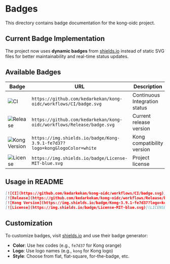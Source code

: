 # Badges

This directory contains badge documentation for the kong-oidc project.

## Current Badge Implementation

The project now uses **dynamic badges** from [shields.io](https://shields.io/) instead of static SVG files for better maintainability and real-time status updates.

## Available Badges

| Badge | URL | Description |
|-------|-----|-------------|
| ![CI](https://github.com/kedarkekan/kong-oidc/workflows/CI/badge.svg) | `https://github.com/kedarkekan/kong-oidc/workflows/CI/badge.svg` | Continuous Integration status |
| ![Release](https://github.com/kedarkekan/kong-oidc/workflows/Release/badge.svg) | `https://github.com/kedarkekan/kong-oidc/workflows/Release/badge.svg` | Current release version |
| ![Kong Version](https://img.shields.io/badge/Kong-3.9.1-fe7d37?logo=kong&logoColor=white) | `https://img.shields.io/badge/Kong-3.9.1-fe7d37?logo=kong&logoColor=white` | Kong compatibility version |
| ![License](https://img.shields.io/badge/License-MIT-blue.svg) | `https://img.shields.io/badge/License-MIT-blue.svg` | Project license |

## Usage in README

```markdown
[![CI](https://github.com/kedarkekan/kong-oidc/workflows/CI/badge.svg)](https://github.com/kedarkekan/kong-oidc/actions?query=workflow%3ACI)
[![Release](https://github.com/kedarkekan/kong-oidc/workflows/Release/badge.svg)](https://github.com/kedarkekan/kong-oidc/actions?query=workflow%3ARelease)
[![Kong Version](https://img.shields.io/badge/Kong-3.9.1-fe7d37?logo=kong&logoColor=white)](https://konghq.com/)
[![License](https://img.shields.io/badge/License-MIT-blue.svg)](LICENSE)
```




## Customization

To customize badges, visit [shields.io](https://shields.io/) and use their badge generator:

- **Color**: Use hex codes (e.g., `fe7d37` for Kong orange)
- **Logo**: Use logo names (e.g., `kong` for Kong logo)
- **Style**: Choose from flat, flat-square, for-the-badge, etc.
